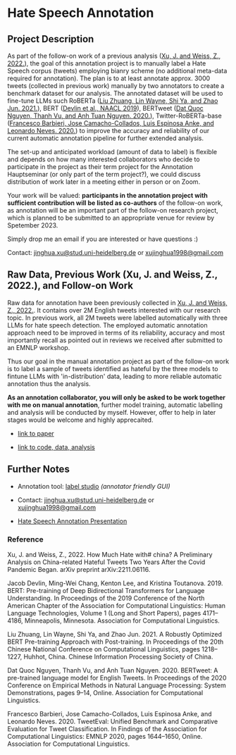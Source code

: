 # Hate Speech Annotation

## Project Description

As part of the follow-on work of a previous analysis ([Xu, J. and Weiss, Z., 2022.](https://arxiv.org/abs/2211.06116)), the goal of this annotation project is to manually label a Hate Speech corpus (tweets) employing bianry scheme (no additional meta-data required for annotation). The plan is to at least annotate approx. 3000 tweets (collected in previous work) manually by two annotators to create a benchmark dataset for our analysis. The annotated dataset will be used to fine-tune LLMs such RoBERTa ([Liu Zhuang, Lin Wayne, Shi Ya, and Zhao Jun. 2021.](https://arxiv.org/abs/1907.11692)), BERT ([Devlin et al., NAACL 2019](https://aclanthology.org/N19-1423/)), BERTweet ([Dat Quoc Nguyen, Thanh Vu, and Anh Tuan Nguyen. 2020.](https://aclanthology.org/2020.emnlp-demos.2/)), Twitter-RoBERTa-base ([Francesco Barbieri, Jose Camacho-Collados, Luis Espinosa Anke, and Leonardo Neves. 2020.](https://aclanthology.org/2020.findings-emnlp.148/)) to improve the accuracy and reliability of our current automatic annotation pipeline for further extended analysis. 

The set-up and anticipated workload (amount of data to label) is flexible and depends on how many interested collaborators who decide to participate in the project as their term project for the Annotation Hauptseminar (or only part of the term project?), we could discuss distribution of work later in a meeting either in person or on Zoom.

Your work will be valued: __participants in the annotation project with sufficient contribution will be listed as co-authors__ of the follow-on work, as annotation will be an important part of the follow-on research project, which is planned to be submitted to an appropriate venue for review by Spetember 2023.

Simply drop me an email if you are interested or have questions :)

Contact: [jinghua.xu@stud.uni-heidelberg.de](mailto:jinghua.xu@stud.uni-heidelberg.de) or [xujinghua1998@gmail.com](mailto:xujinghua1998@gmail.com)


## Raw Data, Previous Work (Xu, J. and Weiss, Z., 2022.), and Follow-on Work


Raw data for annotation have been previously collected in [Xu, J. and Weiss, Z., 2022.](https://arxiv.org/abs/2211.06116). It contains over 2M English  tweets interested with our research topic. In previous work, all 2M tweets were labelled automatically with three LLMs for hate speech detection. The employed automatic annotation approach need to be improved in terms of its reliability, accuracy and most importantly recall as pointed out in reviews we received after submitted to an EMNLP workshop.

Thus our goal in the manual annotation project as part of the follow-on work is to label a sample of tweets identified as hateful by the three models to fintune LLMs with 'in-distribution' data, leading to more reliable automatic annotation thus the analysis.

__As an annotation collaborator, you will only be asked to be work together with me on manual annotation__, further model training, automatic labelling and analysis will be conducted by myself. However, offer to help in later stages would be welcome and highly apprecaited.

* [link to paper](https://arxiv.org/abs/2211.06116)

* [link to code, data, analysis](https://github.com/JINHXu/how-much-hate-with-china)


## Further Notes

* Annotation tool: [label studio](https://labelstud.io/) _(annotator friendly GUI)_

* Contact: [jinghua.xu@stud.uni-heidelberg.de](mailto:jinghua.xu@stud.uni-heidelberg.de) or [xujinghua1998@gmail.com](mailto:xujinghua1998@gmail.com)

* [Hate Speech Annotation Presentation](https://moodle.uni-heidelberg.de/pluginfile.php/1064913/mod_resource/content/1/Xu%20Jinghua%20Annotating%20Hate%20Speech.pdf)

### Reference

Xu, J. and Weiss, Z., 2022. How Much Hate with# china? A Preliminary Analysis on China-related Hateful Tweets Two Years After the Covid Pandemic Began. arXiv preprint arXiv:2211.06116.

Jacob Devlin, Ming-Wei Chang, Kenton Lee, and Kristina Toutanova. 2019. BERT: Pre-training of Deep Bidirectional Transformers for Language Understanding. In Proceedings of the 2019 Conference of the North American Chapter of the Association for Computational Linguistics: Human Language Technologies, Volume 1 (Long and Short Papers), pages 4171–4186, Minneapolis, Minnesota. Association for Computational Linguistics.

Liu Zhuang, Lin Wayne, Shi Ya, and Zhao Jun. 2021. A Robustly Optimized BERT Pre-training Approach with Post-training. In Proceedings of the 20th Chinese National Conference on Computational Linguistics, pages 1218–1227, Huhhot, China. Chinese Information Processing Society of China.

Dat Quoc Nguyen, Thanh Vu, and Anh Tuan Nguyen. 2020. BERTweet: A pre-trained language model for English Tweets. In Proceedings of the 2020 Conference on Empirical Methods in Natural Language Processing: System Demonstrations, pages 9–14, Online. Association for Computational Linguistics.

Francesco Barbieri, Jose Camacho-Collados, Luis Espinosa Anke, and Leonardo Neves. 2020. TweetEval: Unified Benchmark and Comparative Evaluation for Tweet Classification. In Findings of the Association for Computational Linguistics: EMNLP 2020, pages 1644–1650, Online. Association for Computational Linguistics.

